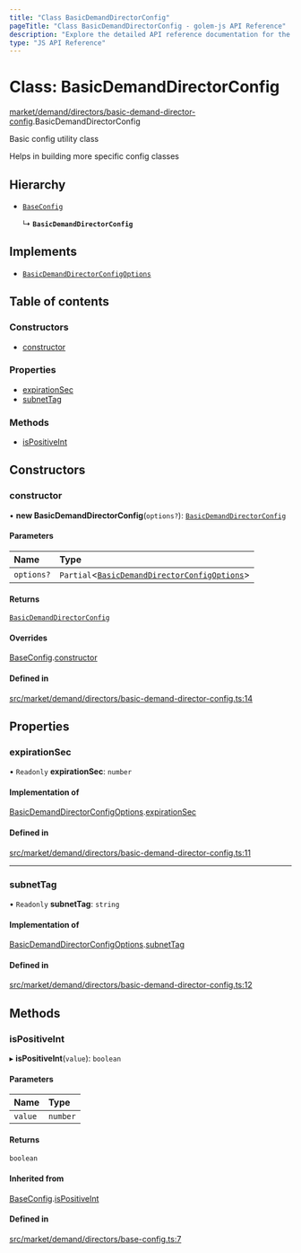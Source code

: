 ```yaml
---
title: "Class BasicDemandDirectorConfig"
pageTitle: "Class BasicDemandDirectorConfig - golem-js API Reference"
description: "Explore the detailed API reference documentation for the Class BasicDemandDirectorConfig within the golem-js SDK for the Golem Network."
type: "JS API Reference"
---
```

# Class: BasicDemandDirectorConfig

[market/demand/directors/basic-demand-director-config](../modules/market_demand_directors_basic_demand_director_config).BasicDemandDirectorConfig

Basic config utility class

Helps in building more specific config classes

## Hierarchy

- [`BaseConfig`](market_demand_directors_base_config.BaseConfig)

  ↳ **`BasicDemandDirectorConfig`**

## Implements

- [`BasicDemandDirectorConfigOptions`](../interfaces/market_demand_directors_basic_demand_director_config.BasicDemandDirectorConfigOptions)

## Table of contents

### Constructors

- [constructor](market_demand_directors_basic_demand_director_config.BasicDemandDirectorConfig#constructor)

### Properties

- [expirationSec](market_demand_directors_basic_demand_director_config.BasicDemandDirectorConfig#expirationsec)
- [subnetTag](market_demand_directors_basic_demand_director_config.BasicDemandDirectorConfig#subnettag)

### Methods

- [isPositiveInt](market_demand_directors_basic_demand_director_config.BasicDemandDirectorConfig#ispositiveint)

## Constructors

### constructor

• **new BasicDemandDirectorConfig**(`options?`): [`BasicDemandDirectorConfig`](market_demand_directors_basic_demand_director_config.BasicDemandDirectorConfig)

#### Parameters

| Name | Type |
| :------ | :------ |
| `options?` | `Partial`\<[`BasicDemandDirectorConfigOptions`](../interfaces/market_demand_directors_basic_demand_director_config.BasicDemandDirectorConfigOptions)\> |

#### Returns

[`BasicDemandDirectorConfig`](market_demand_directors_basic_demand_director_config.BasicDemandDirectorConfig)

#### Overrides

[BaseConfig](market_demand_directors_base_config.BaseConfig).[constructor](market_demand_directors_base_config.BaseConfig#constructor)

#### Defined in

[src/market/demand/directors/basic-demand-director-config.ts:14](https://github.com/golemfactory/golem-js/blob/570126bc/src/market/demand/directors/basic-demand-director-config.ts#L14)

## Properties

### expirationSec

• `Readonly` **expirationSec**: `number`

#### Implementation of

[BasicDemandDirectorConfigOptions](../interfaces/market_demand_directors_basic_demand_director_config.BasicDemandDirectorConfigOptions).[expirationSec](../interfaces/market_demand_directors_basic_demand_director_config.BasicDemandDirectorConfigOptions#expirationsec)

#### Defined in

[src/market/demand/directors/basic-demand-director-config.ts:11](https://github.com/golemfactory/golem-js/blob/570126bc/src/market/demand/directors/basic-demand-director-config.ts#L11)

___

### subnetTag

• `Readonly` **subnetTag**: `string`

#### Implementation of

[BasicDemandDirectorConfigOptions](../interfaces/market_demand_directors_basic_demand_director_config.BasicDemandDirectorConfigOptions).[subnetTag](../interfaces/market_demand_directors_basic_demand_director_config.BasicDemandDirectorConfigOptions#subnettag)

#### Defined in

[src/market/demand/directors/basic-demand-director-config.ts:12](https://github.com/golemfactory/golem-js/blob/570126bc/src/market/demand/directors/basic-demand-director-config.ts#L12)

## Methods

### isPositiveInt

▸ **isPositiveInt**(`value`): `boolean`

#### Parameters

| Name | Type |
| :------ | :------ |
| `value` | `number` |

#### Returns

`boolean`

#### Inherited from

[BaseConfig](market_demand_directors_base_config.BaseConfig).[isPositiveInt](market_demand_directors_base_config.BaseConfig#ispositiveint)

#### Defined in

[src/market/demand/directors/base-config.ts:7](https://github.com/golemfactory/golem-js/blob/570126bc/src/market/demand/directors/base-config.ts#L7)
